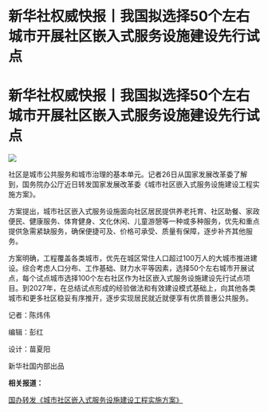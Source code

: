 # 新华社权威快报丨我国拟选择50个左右城市开展社区嵌入式服务设施建设先行试点

# 新华社权威快报丨我国拟选择50个左右城市开展社区嵌入式服务设施建设先行试点

![](https://inews.gtimg.com/om_bt/O8ixs5jnA_ek1MFdSWse9CqNdChfoyAhlfip0xUEiK9tgAA/1000)

社区是城市公共服务和城市治理的基本单元。记者26日从国家发展改革委了解到，国务院办公厅近日转发国家发展改革委《城市社区嵌入式服务设施建设工程实施方案》。

方案提出，城市社区嵌入式服务设施面向社区居民提供养老托育、社区助餐、家政便民、健康服务、体育健身、文化休闲、儿童游憩等一种或多种服务，优先和重点提供急需紧缺服务，确保便捷可及、价格可承受、质量有保障，逐步补齐其他服务。

方案明确，工程覆盖各类城市，优先在城区常住人口超过100万人的大城市推进建设。综合考虑人口分布、工作基础、财力水平等因素，选择50个左右城市开展试点，每个试点城市选择100个左右社区作为社区嵌入式服务设施建设先行试点项目。到2027年，在总结试点形成的经验做法和有效建设模式基础上，向其他各类城市和更多社区稳妥有序推开，逐步实现居民就近就便享有优质普惠公共服务。

记者：陈炜伟

编辑：彭红

设计：苗夏阳

新华社国内部出品

**相关报道：**

[国办转发《城市社区嵌入式服务设施建设工程实施方案》](https://news.qq.com/rain/a/20231126A077NV00)

